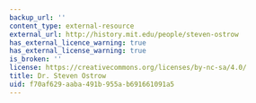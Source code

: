 ```yaml
---
backup_url: ''
content_type: external-resource
external_url: http://history.mit.edu/people/steven-ostrow
has_external_licence_warning: true
has_external_license_warning: true
is_broken: ''
license: https://creativecommons.org/licenses/by-nc-sa/4.0/
title: Dr. Steven Ostrow
uid: f70af629-aaba-491b-955a-b691661091a5
---
```

